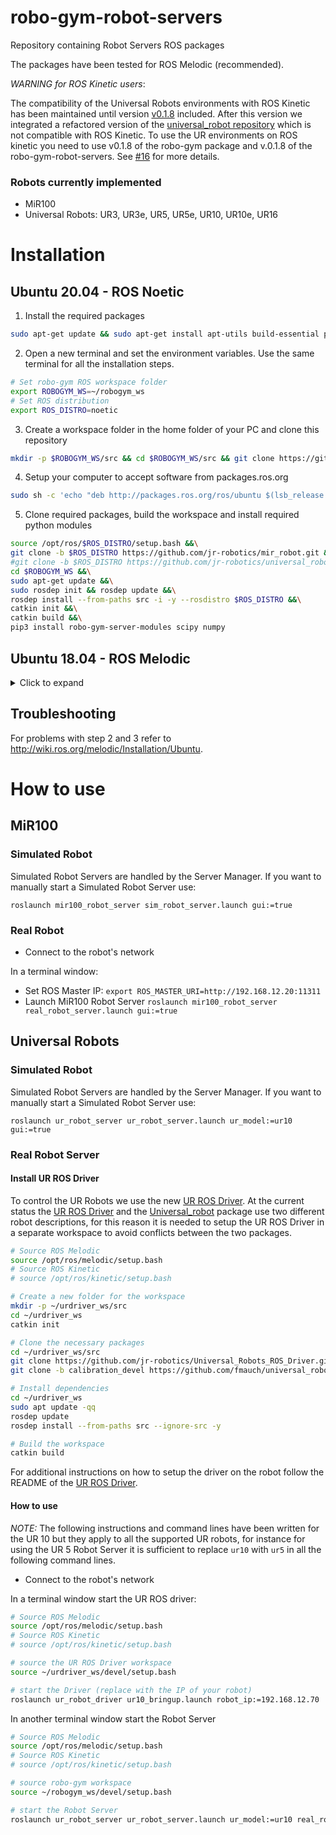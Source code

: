 # robo-gym-robot-servers

Repository containing Robot Servers ROS packages

The packages have been tested for ROS Melodic (recommended).



*WARNING for ROS Kinetic users*: 

The compatibility of the Universal Robots environments with ROS Kinetic has been maintained until version [v0.1.8](https://github.com/jr-robotics/robo-gym-robot-servers/tree/v0.1.8) included. After this version we integrated a refactored version of the [universal_robot repository](https://github.com/jr-robotics/universal_robot) which is not compatible with ROS Kinetic. To use the UR environments on ROS kinetic you need to use v0.1.8 of the robo-gym package and v.0.1.8 of the robo-gym-robot-servers. See [#16](https://github.com/jr-robotics/robo-gym/issues/16) for more details. 

### Robots currently implemented
- MiR100
- Universal Robots: UR3, UR3e, UR5, UR5e, UR10, UR10e, UR16


# Installation

## Ubuntu 20.04 - ROS Noetic

1. Install the required packages
```sh
sudo apt-get update && sudo apt-get install apt-utils build-essential psmisc vim-gtk git swig sudo libcppunit-dev python3-catkin-tools python3-rosdep python3-pip python3-rospkg python3-future python3-osrf-pycommon
```

2. Open a new terminal and set the environment variables. Use the same terminal for all the installation steps. 
```sh
# Set robo-gym ROS workspace folder
export ROBOGYM_WS=~/robogym_ws 
# Set ROS distribution
export ROS_DISTRO=noetic
```

3. Create a workspace folder in the home folder of your PC and clone this repository
```sh
mkdir -p $ROBOGYM_WS/src && cd $ROBOGYM_WS/src && git clone https://github.com/jr-robotics/robo-gym-robot-servers.git
```

4.  Setup your computer to accept software from packages.ros.org
```sh
sudo sh -c 'echo "deb http://packages.ros.org/ros/ubuntu $(lsb_release -sc) main" > /etc/apt/sources.list.d/ros-latest.list' && sudo apt-key adv --keyserver 'hkp://keyserver.ubuntu.com:80' --recv-key C1CF6E31E6BADE8868B172B4F42ED6FBAB17C654
```

5. Clone required packages, build the workspace and install required python modules
```sh
source /opt/ros/$ROS_DISTRO/setup.bash &&\
git clone -b $ROS_DISTRO https://github.com/jr-robotics/mir_robot.git &&\
#git clone -b $ROS_DISTRO https://github.com/jr-robotics/universal_robot.git &&\ 
cd $ROBOGYM_WS &&\
sudo apt-get update &&\
sudo rosdep init && rosdep update &&\
rosdep install --from-paths src -i -y --rosdistro $ROS_DISTRO &&\
catkin init &&\
catkin build &&\
pip3 install robo-gym-server-modules scipy numpy
```

## Ubuntu 18.04 - ROS Melodic 
<details>
<summary>Click to expand</summary>
<p>

1. Install the required packages
```sh
sudo apt-get update && sudo apt-get install apt-utils build-essential psmisc vim-gtk git swig sudo libcppunit-dev python-catkin-tools python-rosdep python-pip python-rospkg python-future
```

2. Open a new terminal and set the environment variables. Use the same terminal for all the installation steps. 
```sh
# Set robo-gym ROS workspace folder
export ROBOGYM_WS=~/robogym_ws 
# Set ROS distribution
export ROS_DISTRO=melodic
```

3. Create a workspace folder in the home folder of your PC and clone this repository
```sh
mkdir -p $ROBOGYM_WS/src && cd $ROBOGYM_WS/src && git clone https://github.com/jr-robotics/robo-gym-robot-servers.git
```

4.  Setup your computer to accept software from packages.ros.org
```sh
sudo sh -c 'echo "deb http://packages.ros.org/ros/ubuntu $(lsb_release -sc) main" > /etc/apt/sources.list.d/ros-latest.list' && sudo apt-key adv --keyserver 'hkp://keyserver.ubuntu.com:80' --recv-key C1CF6E31E6BADE8868B172B4F42ED6FBAB17C654
```

5. Clone required packages, build the workspace and install required python modules
```sh
source /opt/ros/$ROS_DISTRO/setup.bash &&\
git clone -b $ROS_DISTRO https://github.com/jr-robotics/mir_robot.git &&\
git clone -b $ROS_DISTRO https://github.com/jr-robotics/universal_robot.git &&\ 
cd $ROBOGYM_WS &&\
sudo apt-get update &&\
sudo rosdep init && rosdep update &&\
rosdep install --from-paths src -i -y --rosdistro $ROS_DISTRO &&\
catkin init &&\
catkin build &&\
pip install --upgrade pip &&\
pip install robo-gym-server-modules scipy numpy
```

6. Add the sourcing of ROS and the ROS workspace to your `.bashrc` file:
```sh
printf "source /opt/ros/$ROS_DISTRO/setup.bash\nsource $ROBOGYM_WS/devel/setup.bash" >> ~/.bashrc
```

</p>
</details>  

## Troubleshooting

For problems with step 2 and 3 refer to http://wiki.ros.org/melodic/Installation/Ubuntu.

# How to use

## MiR100

### Simulated Robot
Simulated Robot Servers are handled by the Server Manager. If you want to manually start a Simulated Robot Server use:
```
roslaunch mir100_robot_server sim_robot_server.launch gui:=true
```
### Real Robot

- Connect to the robot's network

In a terminal window:
- Set ROS Master IP: `export ROS_MASTER_URI=http://192.168.12.20:11311`
- Launch MiR100 Robot Server `roslaunch mir100_robot_server real_robot_server.launch gui:=true`


## Universal Robots

### Simulated Robot
Simulated Robot Servers are handled by the Server Manager. If you want to manually start a Simulated Robot Server use:
```
roslaunch ur_robot_server ur_robot_server.launch ur_model:=ur10  gui:=true
```

### Real Robot Server
#### Install UR ROS Driver

To control the UR Robots we use the new [UR ROS Driver](https://github.com/jr-robotics/Universal_Robots_ROS_Driver).
At the current status the [UR ROS Driver](https://github.com/jr-robotics/Universal_Robots_ROS_Driver) and the [Universal_robot](https://github.com/jr-robotics/universal_robot) package use two different robot descriptions, for this reason it is needed to setup the UR ROS Driver in a separate workspace to avoid conflicts between the two packages.

```bash
# Source ROS Melodic
source /opt/ros/melodic/setup.bash
# Source ROS Kinetic
# source /opt/ros/kinetic/setup.bash

# Create a new folder for the workspace
mkdir -p ~/urdriver_ws/src
cd ~/urdriver_ws
catkin init

# Clone the necessary packages
cd ~/urdriver_ws/src
git clone https://github.com/jr-robotics/Universal_Robots_ROS_Driver.git
git clone -b calibration_devel https://github.com/fmauch/universal_robot.git

# Install dependencies
cd ~/urdriver_ws
sudo apt update -qq
rosdep update
rosdep install --from-paths src --ignore-src -y

# Build the workspace
catkin build

```

For additional instructions on how to setup the driver on the robot follow the README of the [UR ROS Driver](https://github.com/jr-robotics/Universal_Robots_ROS_Driver).

#### How to use

*NOTE:* The following instructions and command lines have been written for the UR 10 but they apply to all the supported UR robots, for instance for using the UR 5 Robot Server it is sufficient to replace `ur10` with `ur5` in all the following command lines.


- Connect to the robot's network

In a terminal window start the UR ROS driver:

```bash
# Source ROS Melodic
source /opt/ros/melodic/setup.bash
# Source ROS Kinetic
# source /opt/ros/kinetic/setup.bash

# source the UR ROS Driver workspace
source ~/urdriver_ws/devel/setup.bash

# start the Driver (replace with the IP of your robot)
roslaunch ur_robot_driver ur10_bringup.launch robot_ip:=192.168.12.70
```



In another terminal window start the Robot Server

```bash
# Source ROS Melodic
source /opt/ros/melodic/setup.bash
# Source ROS Kinetic
# source /opt/ros/kinetic/setup.bash

# source robo-gym workspace
source ~/robogym_ws/devel/setup.bash

# start the Robot Server
roslaunch ur_robot_server ur_robot_server.launch ur_model:=ur10 real_robot:=true gui:=true max_torque_scale_factor:=0.5 max_velocity_scale_factor:=0.5 speed_scaling:=0.5
```
